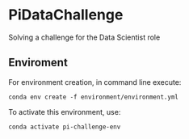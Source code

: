 # PiDataChallenge
Solving a challenge for the Data Scientist role


## Enviroment

For environment creation, in command line execute:

```
conda env create -f environment/environment.yml
```

To activate this environment, use:
```
conda activate pi-challenge-env
```


